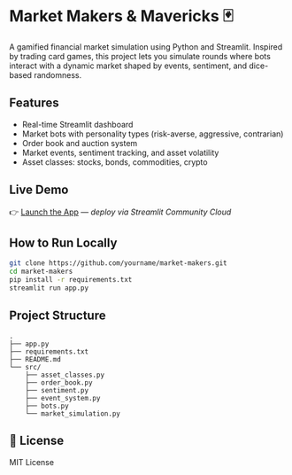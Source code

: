 # Market Makers & Mavericks 🃏

A gamified financial market simulation using Python and Streamlit. Inspired by trading card games, this project lets you simulate rounds where bots interact with a dynamic market shaped by events, sentiment, and dice-based randomness.

## Features
- Real-time Streamlit dashboard
- Market bots with personality types (risk-averse, aggressive, contrarian)
- Order book and auction system
- Market events, sentiment tracking, and asset volatility
- Asset classes: stocks, bonds, commodities, crypto

## Live Demo
👉 [Launch the App](https://marketm-chzzn.streamlit.app/) — *deploy via Streamlit Community Cloud*

## How to Run Locally
```bash
git clone https://github.com/yourname/market-makers.git
cd market-makers
pip install -r requirements.txt
streamlit run app.py
```

## Project Structure
```
.
├── app.py
├── requirements.txt
├── README.md
└── src/
    ├── asset_classes.py
    ├── order_book.py
    ├── sentiment.py
    ├── event_system.py
    ├── bots.py
    └── market_simulation.py
```

## 📜 License
MIT License
